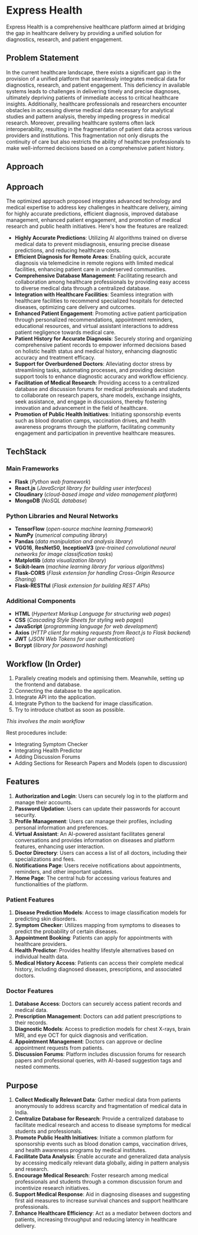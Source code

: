 # Express Health

Express Health is a comprehensive healthcare platform aimed at bridging the gap in healthcare delivery by providing a unified solution for diagnostics, research, and patient engagement.

## Problem Statement

In the current healthcare landscape, there exists a significant gap in the provision of a unified platform that seamlessly integrates medical data for diagnostics, research, and patient engagement. This deficiency in available systems leads to challenges in delivering timely and precise diagnoses, ultimately depriving patients of immediate access to critical healthcare insights. Additionally, healthcare professionals and researchers encounter obstacles in accessing diverse medical data necessary for analytical studies and pattern analysis, thereby impeding progress in medical research. Moreover, prevailing healthcare systems often lack interoperability, resulting in the fragmentation of patient data across various providers and institutions. This fragmentation not only disrupts the continuity of care but also restricts the ability of healthcare professionals to make well-informed decisions based on a comprehensive patient history.

## Approach

## Approach

The optimized approach proposed integrates advanced technology and medical expertise to address key challenges in healthcare delivery, aiming for highly accurate predictions, efficient diagnosis, improved database management, enhanced patient engagement, and promotion of medical research and public health initiatives. Here's how the features are realized:

- **Highly Accurate Predictions**: Utilizing AI algorithms trained on diverse medical data to prevent misdiagnosis, ensuring precise disease predictions, and reducing healthcare costs.
- **Efficient Diagnosis for Remote Areas**: Enabling quick, accurate diagnosis via telemedicine in remote regions with limited medical facilities, enhancing patient care in underserved communities.
- **Comprehensive Database Management**: Facilitating research and collaboration among healthcare professionals by providing easy access to diverse medical data through a centralized database.
- **Integration with Healthcare Facilities**: Seamless integration with healthcare facilities to recommend specialized hospitals for detected diseases, optimizing care delivery and outcomes.
- **Enhanced Patient Engagement**: Promoting active patient participation through personalized recommendations, appointment reminders, educational resources, and virtual assistant interactions to address patient negligence towards medical care.
- **Patient History for Accurate Diagnosis**: Securely storing and organizing comprehensive patient records to empower informed decisions based on holistic health status and medical history, enhancing diagnostic accuracy and treatment efficacy.
- **Support for Overburdened Doctors**: Alleviating doctor stress by streamlining tasks, automating processes, and providing decision support tools to enhance diagnostic accuracy and workflow efficiency.
- **Facilitation of Medical Research**: Providing access to a centralized database and discussion forums for medical professionals and students to collaborate on research papers, share models, exchange insights, seek assistance, and engage in discussions, thereby fostering innovation and advancement in the field of healthcare.
- **Promotion of Public Health Initiatives**: Initiating sponsorship events such as blood donation camps, vaccination drives, and health awareness programs through the platform, facilitating community engagement and participation in preventive healthcare measures.

## TechStack

### Main Frameworks
- **Flask** (*Python web framework*)
- **React.js** (*JavaScript library for building user interfaces*)
- **Cloudinary** (*cloud-based image and video management platform*)
- **MongoDB** (*NoSQL database*)

### Python Libraries and Neural Networks
- **TensorFlow** (*open-source machine learning framework*)
- **NumPy** (*numerical computing library*)
- **Pandas** (*data manipulation and analysis library*)
- **VGG16**, **ResNet50**, **InceptionV3** (*pre-trained convolutional neural networks for image classification tasks*)
- **Matplotlib** (*data visualization library*)
- **Scikit-learn** (*machine learning library for various algorithms*)
- **Flask-CORS** (*Flask extension for handling Cross-Origin Resource Sharing*)
- **Flask-RESTful** (*Flask extension for building REST APIs*)

### Additional Components
- **HTML** (*Hypertext Markup Language for structuring web pages*)
- **CSS** (*Cascading Style Sheets for styling web pages*)
- **JavaScript** (*programming language for web development*)
- **Axios** (*HTTP client for making requests from React.js to Flask backend*)
- **JWT** (*JSON Web Tokens for user authentication*)
- **Bcrypt** (*library for password hashing*)

## Workflow (In Order)
1. Parallely creating models and optimising them. Meanwhile, setting up the frontend and database.
2. Connecting the database to the application.
3. Integrate API into the application.
4. Integrate Python to the backend for image classification.
5. Try to introduce chatbot as soon as possible.

*This involves the main workflow*

Rest procedures include:
- Integrating Symptom Checker
- Integrating Health Predictor
- Adding Discussion Forums
- Adding Sections for Research Papers and Models (open to discussion)

## Features

1. **Authorization and Login**: Users can securely log in to the platform and manage their accounts.
2. **Password Updation**: Users can update their passwords for account security.
3. **Profile Management**: Users can manage their profiles, including personal information and preferences.
4. **Virtual Assistant**: An AI-powered assistant facilitates general conversations and provides information on diseases and platform features, enhancing user interaction.
5. **Doctor Directory**: Users can access a list of all doctors, including their specializations and fees.
6. **Notifications Page**: Users receive notifications about appointments, reminders, and other important updates.
7. **Home Page**: The central hub for accessing various features and functionalities of the platform.

### Patient Features

1. **Disease Prediction Models**: Access to image classification models for predicting skin disorders.
2. **Symptom Checker**: Utilizes mapping from symptoms to diseases to predict the probability of certain diseases.
3. **Appointment Booking**: Patients can apply for appointments with healthcare providers.
4. **Health Predictor**: Provides healthy lifestyle alternatives based on individual health data.
5. **Medical History Access**: Patients can access their complete medical history, including diagnosed diseases, prescriptions, and associated doctors.

### Doctor Features

1. **Database Access**: Doctors can securely access patient records and medical data.
2. **Prescription Management**: Doctors can add patient prescriptions to their records.
3. **Diagnostic Models**: Access to prediction models for chest X-rays, brain MRI, and eye OCT for quick diagnosis and verification.
4. **Appointment Management**: Doctors can approve or decline appointment requests from patients.
5. **Discussion Forums**: Platform includes discussion forums for research papers and professional queries, with AI-based suggestion tags and nested comments.

## Purpose

1. **Collect Medically Relevant Data**: Gather medical data from patients anonymously to address scarcity and fragmentation of medical data in India.
2. **Centralize Database for Research**: Provide a centralized database to facilitate medical research and access to disease symptoms for medical students and professionals.
3. **Promote Public Health Initiatives**: Initiate a common platform for sponsorship events such as blood donation camps, vaccination drives, and health awareness programs by medical institutes.
4. **Facilitate Data Analysis**: Enable accurate and generalized data analysis by accessing medically relevant data globally, aiding in pattern analysis and research.
5. **Encourage Medical Research**: Foster research among medical professionals and students through a common discussion forum and incentivize research initiatives.
6. **Support Medical Response**: Aid in diagnosing diseases and suggesting first aid measures to increase survival chances and support healthcare professionals.
7. **Enhance Healthcare Efficiency**: Act as a mediator between doctors and patients, increasing throughput and reducing latency in healthcare delivery.
